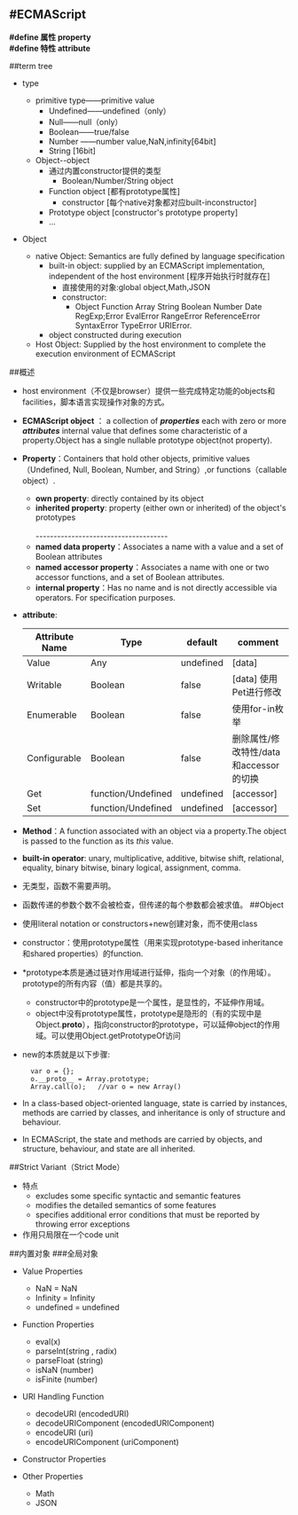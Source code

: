 #ECMAScript
-------------
**\#define 属性 property**<br/>
**\#define 特性 attribute**

##term tree
* type
	* primitive type——primitive value
		* Undefined——undefined（only）
		* Null——null（only）
		* Boolean——true/false
		* Number ——number value,NaN,infinity[64bit]
		* String [16bit]
	* Object--object
		* 通过内置constructor提供的类型
			* Boolean/Number/String object
		* Function object [都有prototype属性]
			* constructor [每个native对象都对应built-inconstructor]
		* Prototype object [constructor's prototype property]
		* ...

* Object
	* native Object: Semantics are fully defined by language specification
		* built-in object: supplied by an ECMAScript implementation, independent of the host environment [程序开始执行时就存在]
			* 直接使用的对象:global object,Math,JSON
			* constructor:
				* Object Function Array String Boolean Number Date RegExp;Error EvalError RangeError ReferenceError SyntaxError TypeError URIError.
		* object constructed during execution
	* Host Object: Supplied by the host environment to complete the execution environment of ECMAScript



##概述
- host environment（不仅是browser）提供一些完成特定功能的objects和facilities，脚本语言实现操作对象的方式。
- **ECMAScript object** ： a collection of ***properties*** each with zero or more ***attributes*** internal value that defines some characteristic of a property.Object has a single nullable prototype object(not property).
- **Property**：Containers that hold other objects, primitive values（Undefined, Null, Boolean, Number, and String）,or functions（callable object）.
	- **own property**: directly contained by its object
	- **inherited property**: property (either own or inherited) of the object's prototypes
<br/><br/>-------------------------------------
	- **named data property**：Associates a name with a value and a set of Boolean attributes
	- **named accessor property**：Associates a name with one or two accessor functions, and a set of Boolean attributes.
	- **internal property**：Has no name and is not directly accessible via operators. For specification purposes.
- **attribute**:

	| Attribute Name| Type           	| default 	| comment |
	| ------------- |---------------		|-------		| ------
	| Value      	| Any			 	| undefined | [data]
	| Writable      | Boolean  	  		| false	 	| [data] 使用Pet进行修改
	| Enumerable  	| Boolean   	 	| false 	| 使用for-in枚举 
	| Configurable 	| Boolean    	 	| false 	| 删除属性/修改特性/data和accessor的切换 
	| Get		  	| function/Undefined  | undefined | [accessor]
	| Set		 	| function/Undefined  | undefined | [accessor]


- **Method**：A function associated with an object via a property.The object is passed to the function as its *this* value.
- **built-in operator**: unary, multiplicative, additive, bitwise shift, relational, equality, binary bitwise, binary logical, assignment, comma.
- 无类型，函数不需要声明。
- 函数传递的参数个数不会被检查，但传递的每个参数都会被求值。
##Object
- 使用literal notation or constructors+new创建对象，而不使用class
- constructor：使用prototype属性（用来实现prototype-based inheritance和shared properties）的function.
- *prototype本质是通过链对作用域进行延伸，指向一个对象（的作用域）。prototype的所有内容（值）都是共享的。
	- constructor中的prototype是一个属性，是显性的，不延伸作用域。
	- object中没有prototype属性，prototype是隐形的（有的实现中是Object.__proto__），指向constructor的prototype，可以延伸object的作用域。可以使用Object.getPrototypeOf访问
- new的本质就是以下步骤:
			
		var o = {}; 
		o.__proto__ = Array.prototype;
		Array.call(o);   //var o = new Array()
- In a class-based object-oriented language, state is carried by instances, methods are carried by classes, and inheritance is only of structure and behaviour.
- In ECMAScript, the state and methods are carried by objects, and structure, behaviour, and state are all inherited.

##Strict Variant（Strict Mode）
- 特点
	- excludes some specific syntactic and semantic features
	- modifies the detailed semantics of some features
	- specifies additional error conditions that must be reported by throwing error exceptions
- 作用只局限在一个code unit

##内置对象
###全局对象
- Value Properties
	- NaN = NaN
	- Infinity = Infinity
	- undefined = undefined
- Function Properties
	- eval(x)
	- parseInt(string , radix)
	- parseFloat (string)
	- isNaN (number)
	- isFinite (number)
- URI Handling Function 
	- decodeURI (encodedURI)
	- decodeURIComponent (encodedURIComponent)
	- encodeURI (uri)
	- encodeURIComponent (uriComponent)
- Constructor Properties

- Other Properties
	- Math
	- JSON